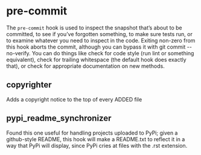 # pre-commit

The `pre-commit` hook is used to inspect the snapshot that’s about to be
committed, to see if you’ve forgotten something, to make sure tests run, or to
examine whatever you need to inspect in the code. Exiting non-zero from this
hook aborts the commit, although you can bypass it with git commit --no-verify.
You can do things like check for code style (run lint or something equivalent),
check for trailing whitespace (the default hook does exactly that), or check
for appropriate documentation on new methods.

## copyrighter

Adds a copyright notice to the top of every ADDED file

## pypi_readme_synchronizer

Found this one useful for handling projects uploaded to PyPi; given a
github-style README, this hook will make a README.txt to reflect it in a way
that PyPi will display, since PyPi cries at files with the .rst extension.
